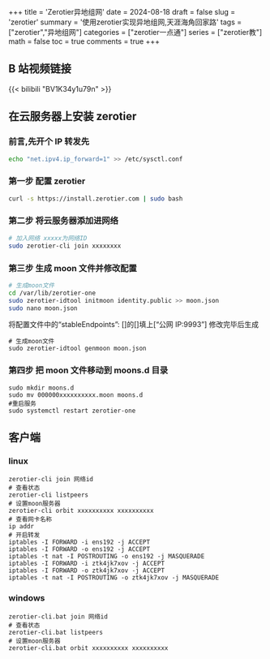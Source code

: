 +++
title = 'Zerotier异地组网'
date = 2024-08-18
draft = false
slug = 'zerotier'
summary = '使用zerotier实现异地组网,天涯海角回家路'
tags = ["zerotier","异地组网"]
categories = ["zerotier一点通"]
series = ["zerotier教"]
math = false
toc = true
comments = true
+++

## B 站视频链接

{{< bilibili "BV1K34y1u79n" >}}

## 在云服务器上安装 zerotier

### 前言,先开个 IP 转发先

```bash
echo "net.ipv4.ip_forward=1" >> /etc/sysctl.conf
```

### 第一步 配置 zerotier

```bash
curl -s https://install.zerotier.com | sudo bash
```

### 第二步 将云服务器添加进网络

```bash
# 加入网络 xxxxx为网络ID
sudo zerotier-cli join xxxxxxxx
```

### 第三步 生成 moon 文件并修改配置

```bash
# 生成moon文件
cd /var/lib/zerotier-one
sudo zerotier-idtool initmoon identity.public >> moon.json
sudo nano moon.json
```

将配置文件中的“stableEndpoints”: []的[]填上[“公网 IP:9993”]
修改完毕后生成

```shell
# 生成moon文件
sudo zerotier-idtool genmoon moon.json
```

### 第四步 把 moon 文件移动到 moons.d 目录

```shell
sudo mkdir moons.d
sudo mv 000000xxxxxxxxxx.moon moons.d
#重启服务
sudo systemctl restart zerotier-one
```

## 客户端

### linux

```shell
zerotier-cli join 网络id
# 查看状态
zerotier-cli listpeers
# 设置moon服务器
zerotier-cli orbit xxxxxxxxxx xxxxxxxxxx
# 查看网卡名称
ip addr
# 开启转发
iptables -I FORWARD -i ens192 -j ACCEPT
iptables -I FORWARD -o ens192 -j ACCEPT
iptables -t nat -I POSTROUTING -o ens192 -j MASQUERADE
iptables -I FORWARD -i ztk4jk7xov -j ACCEPT
iptables -I FORWARD -o ztk4jk7xov -j ACCEPT
iptables -t nat -I POSTROUTING -o ztk4jk7xov -j MASQUERADE
```

### windows

```shell
zerotier-cli.bat join 网络id
# 查看状态
zerotier-cli.bat listpeers
# 设置moon服务器
zerotier-cli.bat orbit xxxxxxxxxx xxxxxxxxxx
```
